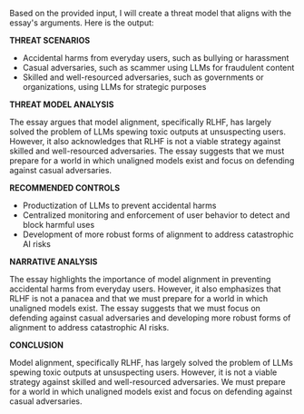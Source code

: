 Based on the provided input, I will create a threat model that aligns with the essay's arguments. Here is the output:

**THREAT SCENARIOS**

* Accidental harms from everyday users, such as bullying or harassment
* Casual adversaries, such as scammer using LLMs for fraudulent content
* Skilled and well-resourced adversaries, such as governments or organizations, using LLMs for strategic purposes

**THREAT MODEL ANALYSIS**

The essay argues that model alignment, specifically RLHF, has largely solved the problem of LLMs spewing toxic outputs at unsuspecting users. However, it also acknowledges that RLHF is not a viable strategy against skilled and well-resourced adversaries. The essay suggests that we must prepare for a world in which unaligned models exist and focus on defending against casual adversaries.

**RECOMMENDED CONTROLS**

* Productization of LLMs to prevent accidental harms
* Centralized monitoring and enforcement of user behavior to detect and block harmful uses
* Development of more robust forms of alignment to address catastrophic AI risks

**NARRATIVE ANALYSIS**

The essay highlights the importance of model alignment in preventing accidental harms from everyday users. However, it also emphasizes that RLHF is not a panacea and that we must prepare for a world in which unaligned models exist. The essay suggests that we must focus on defending against casual adversaries and developing more robust forms of alignment to address catastrophic AI risks.

**CONCLUSION**

Model alignment, specifically RLHF, has largely solved the problem of LLMs spewing toxic outputs at unsuspecting users. However, it is not a viable strategy against skilled and well-resourced adversaries. We must prepare for a world in which unaligned models exist and focus on defending against casual adversaries.
